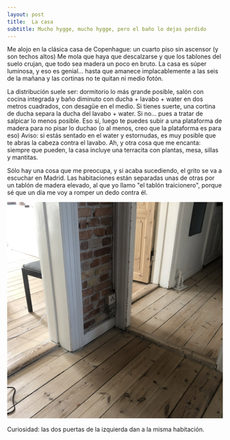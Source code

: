 ```yaml
---
layout: post
title:  La casa
subtitle: Mucho hygge, mucho hygge, pero el baño lo dejas perdido
---
```

Me alojo en la clásica casa de Copenhague: un cuarto piso sin ascensor (y son techos altos) Me mola que haya que descalzarse y que los tablones del suelo crujan, que todo sea madera un poco en bruto. La casa es súper luminosa, y eso es genial... hasta que amanece implacablemente a las seis de la mañana y las cortinas no te quitan ni medio fotón. 

La distribución suele ser: dormitorio lo más grande posible, salón con cocina integrada y baño diminuto con ducha + lavabo + water en dos metros cuadrados, con desagüe en el medio. Si tienes suerte, una cortina de ducha separa la ducha del lavabo + water. Si no... pues a tratar de salpicar lo menos posible. Eso sí, luego te puedes subir a una plataforma de madera para no pisar lo duchao (o al menos, creo que la plataforma es para eso) Aviso: si estás sentado en el water y estornudas, es muy posible que te abras la cabeza contra el lavabo. Ah, y otra cosa que me encanta: siempre que pueden, la casa incluye una terracita con plantas, mesa, sillas y mantitas. 

Sólo hay una cosa que me preocupa, y si acaba sucediendo, el grito se va a escuchar en Madrid. Las habitaciones están separadas unas de otras por un tablón de madera elevado, al que yo llamo "el tablón traicionero", porque sé que un día me voy a romper un dedo contra él.

![el tablón traicionero](/img/0004.JPG)

Curiosidad: las dos puertas de la izquierda dan a la misma habitación.